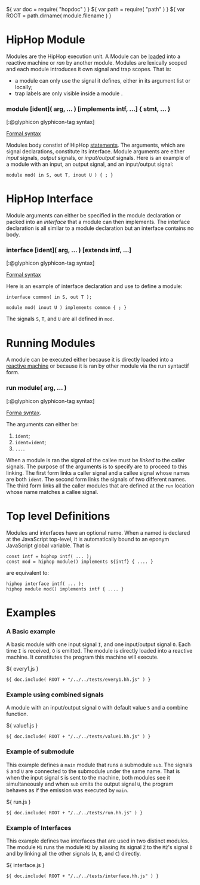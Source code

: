 ${ var doc = require( "hopdoc" ) }
${ var path = require( "path" ) }
${ var ROOT = path.dirname( module.filename ) }

HipHop Module
=============

Modules are the HipHop execution unit. A Module can be
[loaded](./api.html) into a reactive machine or _ran_ by another
module.  Modules are lexically scoped and each module introduces it own
signal and trap scopes. That is:

  * a module can only use the signal
 it defines, either in its argument list or locally;
  * trap labels are only visible inside a module .


### module [ident]( arg, ... ) [implements intf, ...] { stmt, ... } ###
[:@glyphicon glyphicon-tag syntax]

[Formal syntax](./syntax.html#HHModule)

Modules body constist of HipHop
[statements](./syntax.html#HHStatement). The arguments, which are
signal declarations, constitute its interface. Module arguments are
either _input_ signals, _output_ signals, or _input/output_
signals. Here is an example of a module with an input, an output
signal, and an input/output signal:

```hiphop
module mod( in S, out T, inout U ) { ; }
```

HipHop Interface
================

Module arguments can either be specified in the module declaration
or packed into an _interface_ that a module can then implements. 
The interface declaration is all similar to a module declaration but an
interface contains no body.

### interface [ident]( arg, ... ) [extends intf, ...] ###
[:@glyphicon glyphicon-tag syntax]

[Formal syntax](./syntax.html#HHInterface)

Here is an example of interface declaration and use to define a module:

```hiphop
interface common( in S, out T );

module mod( inout U ) implements common { ; }
```

The signals `S`, `T`, and `U` are all defined in `mod`.


Running Modules
===============

A module can be executed either because it is directly loaded into a
[reactive machine](./api.html) or because it is ran by other module
via the run syntactif form.

### run module( arg, ... ) ###
[:@glyphicon glyphicon-tag syntax]

[Forma syntax](./syntax#HHRun). 

The arguments can either be:

  1. `ident`;
  2. `ident=ident`;
  1. `...`.

When a module is ran the signal of the callee must be _linked_ to the
caller signals. The purpose of the arguments is to specify are to
proceed to this linking. The first form links a caller signal and a callee
signal whose names are both `ident`. The second form links the signals
of two different names. The third form links all the caller modules
that are defined at the `run` location whose name matches a callee signal.


Top level Definitions
=====================

Modules and interfaces have an optional name. When a named is declared
at the JavaScript top-level, it is automatically bound to an eponym
JavaScript global variable. That is


```hiphop
const intf = hiphop intf( ... );
const mod = hiphop module() implements ${intf} { .... }
```

are equivalent to:

```hiphop
hiphop interface intf( ... );
hiphop module mod() implements intf { .... }
```


Examples
========

### A Basic example ###

A basic module with one input signal `I`, and one input/output signal `O`.
Each time `I` is received, `O` is emitted. The module is directly loaded
into a reactive machine. It constitutes the program this machine will
execute.

${ <span class="label label-info">every1.js</span> }

```hiphop
${ doc.include( ROOT + "/../../tests/every1.hh.js" ) }
```

### Example using combined signals ###

A module with an input/output signal `O` with default value `5`
and a combine function.

${ <span class="label label-info">value1.js</span> }

```hiphop
${ doc.include( ROOT + "/../../tests/value1.hh.js" ) }
```

### Example of submodule ###

This example defines a `main` module that runs a submodule `sub`.  The
signals `S` and `U` are connected to the submodule under the same
name. That is when the input signal `S` is sent to the machine, both
modules see it simultaneously and when `sub` emits the output signal
`U`, the program behaves as if the emission was executed by `main`.

${ <span class="label label-info">run.js</span> }

```hiphop
${ doc.include( ROOT + "/../../tests/run.hh.js" ) }
```

### Example of Interfaces ###

This example defines two interfaces that are used in two distinct modules.
The module `M1` runs the module `M2` by aliasing its signal `Z` to the 
`M2`'s signal `D` and by linking all the other signals (`A`, `B`, and `C`)
directly.

${ <span class="label label-info">interface.js</span> }

```hiphop
${ doc.include( ROOT + "/../../tests/interface.hh.js" ) }
```

